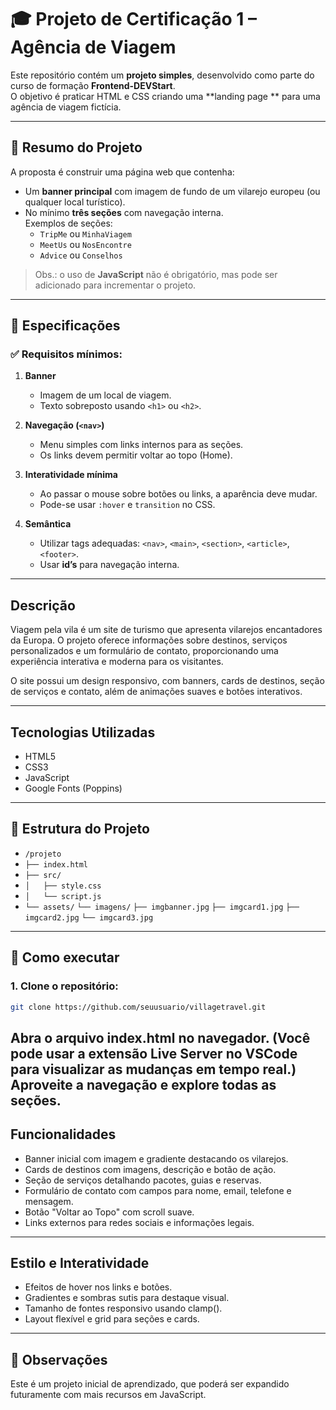 # 🎓 Projeto de Certificação 1 – Agência de Viagem

Este repositório contém um **projeto simples**, desenvolvido como parte do curso de formação **Frontend-DEVStart**.  
O objetivo é praticar HTML e CSS criando uma **landing page ** para uma agência de viagem fictícia.  

---

## 📘 Resumo do Projeto
A proposta é construir uma página web que contenha:
- Um **banner principal** com imagem de fundo de um vilarejo europeu (ou qualquer local turístico).
- No mínimo **três seções** com navegação interna.  
  Exemplos de seções:  
  - `TripMe` ou `MinhaViagem`  
  - `MeetUs` ou `NosEncontre`  
  - `Advice` ou `Conselhos`  

> Obs.: o uso de **JavaScript** não é obrigatório, mas pode ser adicionado para incrementar o projeto.

---

## 📘 Especificações

### ✅ Requisitos mínimos:
1. **Banner**  
   - Imagem de um local de viagem.  
   - Texto sobreposto usando `<h1>` ou `<h2>`.  

2. **Navegação (`<nav>`)**  
   - Menu simples com links internos para as seções.  
   - Os links devem permitir voltar ao topo (Home).  

3. **Interatividade mínima**  
   - Ao passar o mouse sobre botões ou links, a aparência deve mudar.  
   - Pode-se usar `:hover` e `transition` no CSS.  

4. **Semântica**  
   - Utilizar tags adequadas: `<nav>`, `<main>`, `<section>`, `<article>`, `<footer>`.  
   - Usar **id’s** para navegação interna.  

---

## Descrição
Viagem pela vila é um site de turismo que apresenta vilarejos encantadores da Europa. O projeto oferece informações sobre destinos, serviços personalizados e um formulário de contato, proporcionando uma experiência interativa e moderna para os visitantes.

O site possui um design responsivo, com banners, cards de destinos, seção de serviços e contato, além de animações suaves e botões interativos.

---

## Tecnologias Utilizadas
- HTML5
- CSS3
- JavaScript 
- Google Fonts (Poppins)

---

## 📂 Estrutura do Projeto
- `/projeto`
- `├── index.html`
- `├── src/`
- `│   ├── style.css`
- `│   └── script.js`
- `└── assets/`
      `└── imagens/`
          `├── imgbanner.jpg`
          `├── imgcard1.jpg`
          `├── imgcard2.jpg`
          `└── imgcard3.jpg`

---

## 🚀 Como executar
### 1. Clone o repositório:
```bash
git clone https://github.com/seuusuario/villagetravel.git
```

Abra o arquivo index.html no navegador.
(Você pode usar a extensão Live Server no VSCode para visualizar as mudanças em tempo real.)
Aproveite a navegação e explore todas as seções.
---

## Funcionalidades
- Banner inicial com imagem e gradiente destacando os vilarejos.
- Cards de destinos com imagens, descrição e botão de ação.
- Seção de serviços detalhando pacotes, guias e reservas.
- Formulário de contato com campos para nome, email, telefone e mensagem.
- Botão "Voltar ao Topo" com scroll suave.
- Links externos  para redes sociais e informações legais.

---

## Estilo e Interatividade
- Efeitos de hover nos links e botões.
- Gradientes e sombras sutis para destaque visual.
- Tamanho de fontes responsivo usando clamp().
- Layout flexível e grid para seções e cards.

---

## 📌 Observações

Este é um projeto inicial de aprendizado, que poderá ser expandido futuramente com mais recursos em JavaScript.
